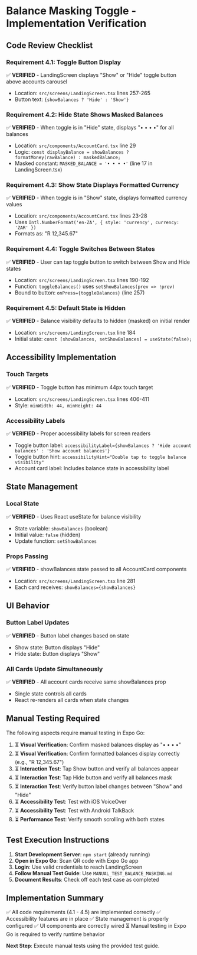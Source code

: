 # Balance Masking Toggle - Implementation Verification

## Code Review Checklist

### Requirement 4.1: Toggle Button Display
✅ **VERIFIED** - LandingScreen displays "Show" or "Hide" toggle button above accounts carousel
- Location: `src/screens/LandingScreen.tsx` lines 257-265
- Button text: `{showBalances ? 'Hide' : 'Show'}`

### Requirement 4.2: Hide State Shows Masked Balances
✅ **VERIFIED** - When toggle is in "Hide" state, displays "• • • •" for all balances
- Location: `src/components/AccountCard.tsx` line 29
- Logic: `const displayBalance = showBalances ? formatMoney(rawBalance) : maskedBalance;`
- Masked constant: `MASKED_BALANCE = '• • • •'` (line 17 in LandingScreen.tsx)

### Requirement 4.3: Show State Displays Formatted Currency
✅ **VERIFIED** - When toggle is in "Show" state, displays formatted currency values
- Location: `src/components/AccountCard.tsx` lines 23-28
- Uses `Intl.NumberFormat('en-ZA', { style: 'currency', currency: 'ZAR' })`
- Formats as: "R 12,345.67"

### Requirement 4.4: Toggle Switches Between States
✅ **VERIFIED** - User can tap toggle button to switch between Show and Hide states
- Location: `src/screens/LandingScreen.tsx` lines 190-192
- Function: `toggleBalances()` uses `setShowBalances(prev => !prev)`
- Bound to button: `onPress={toggleBalances}` (line 257)

### Requirement 4.5: Default State is Hidden
✅ **VERIFIED** - Balance visibility defaults to hidden (masked) on initial render
- Location: `src/screens/LandingScreen.tsx` line 184
- Initial state: `const [showBalances, setShowBalances] = useState(false);`

## Accessibility Implementation

### Touch Targets
✅ **VERIFIED** - Toggle button has minimum 44px touch target
- Location: `src/screens/LandingScreen.tsx` lines 406-411
- Style: `minWidth: 44, minHeight: 44`

### Accessibility Labels
✅ **VERIFIED** - Proper accessibility labels for screen readers
- Toggle button label: `accessibilityLabel={showBalances ? 'Hide account balances' : 'Show account balances'}`
- Toggle button hint: `accessibilityHint="Double tap to toggle balance visibility"`
- Account card label: Includes balance state in accessibility label

## State Management

### Local State
✅ **VERIFIED** - Uses React useState for balance visibility
- State variable: `showBalances` (boolean)
- Initial value: `false` (hidden)
- Update function: `setShowBalances`

### Props Passing
✅ **VERIFIED** - showBalances state passed to all AccountCard components
- Location: `src/screens/LandingScreen.tsx` line 281
- Each card receives: `showBalances={showBalances}`

## UI Behavior

### Button Label Updates
✅ **VERIFIED** - Button label changes based on state
- Show state: Button displays "Hide"
- Hide state: Button displays "Show"

### All Cards Update Simultaneously
✅ **VERIFIED** - All account cards receive same showBalances prop
- Single state controls all cards
- React re-renders all cards when state changes

## Manual Testing Required

The following aspects require manual testing in Expo Go:

1. ⏳ **Visual Verification**: Confirm masked balances display as "• • • •"
2. ⏳ **Visual Verification**: Confirm formatted balances display correctly (e.g., "R 12,345.67")
3. ⏳ **Interaction Test**: Tap Show button and verify all balances appear
4. ⏳ **Interaction Test**: Tap Hide button and verify all balances mask
5. ⏳ **Interaction Test**: Verify button label changes between "Show" and "Hide"
6. ⏳ **Accessibility Test**: Test with iOS VoiceOver
7. ⏳ **Accessibility Test**: Test with Android TalkBack
8. ⏳ **Performance Test**: Verify smooth scrolling with both states

## Test Execution Instructions

1. **Start Development Server**: `npm start` (already running)
2. **Open in Expo Go**: Scan QR code with Expo Go app
3. **Login**: Use valid credentials to reach LandingScreen
4. **Follow Manual Test Guide**: Use `MANUAL_TEST_BALANCE_MASKING.md`
5. **Document Results**: Check off each test case as completed

## Implementation Summary

✅ All code requirements (4.1 - 4.5) are implemented correctly
✅ Accessibility features are in place
✅ State management is properly configured
✅ UI components are correctly wired
⏳ Manual testing in Expo Go is required to verify runtime behavior

**Next Step**: Execute manual tests using the provided test guide.
